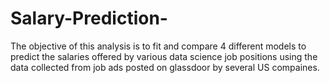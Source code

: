# Salary-Prediction-
The objective of this analysis is to fit and compare 4 different models to predict the salaries offered by various data science job positions using the data collected from job ads posted on glassdoor by several US compaines.
